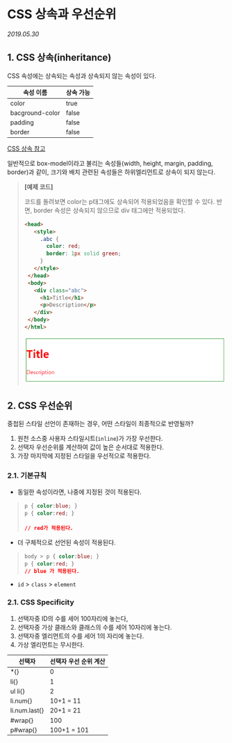 # CSS 상속과 우선순위 

*2019.05.30*



## 1. CSS 상속(inheritance)

CSS 속성에는 상속되는 속성과 상속되지 않는 속성이 있다. 

| 속성 이름       | 상속 가능 |
| --------------- | --------- |
| color           | true      |
| bacground-color | false     |
| padding         | false     |
| border          | false     |

[CSS 상속 참고](https://www.w3.org/TR/CSS2/propidx.html)

일반적으로 box-model이라고 불리는 속성들(width, height, margin, padding, border)과 같이, 크기와 배치 관련된 속성들은 하위엘리먼트로 상속이 되지 않는다.



>**[예제 코드]**
>
>코드를 돌려보면 color는 p태그에도 상속되어 적용되었음을 확인할 수 있다. 반면, border 속성은 상속되지 않으므로 div 태그에만 적용되었다.
>
>```html
><head>
>    <style>
>      .abc {
>        color: red;
>        border: 1px solid green;
>      }
>    </style>
>  </head>
>  <body>
>    <div class="abc">
>      <h1>Title</h1>
>      <p>Description</p>
>    </div>
>  </body>
></html>
>```
>
>![결과화면](images/inheritance.PNG)



## 2. CSS 우선순위

중첩된 스타일 선언이 존재하는 경우, 어떤 스타일이 최종적으로 반영될까?

1. 원천 소스중 사용자 스타일시트(`inline`)가 가장 우선한다.
2. 선택자 우선순위를 계산하여 값이 높은 순서대로 적용한다.
3. 가장 마지막에 지정된 스타일을 우선적으로 적용한다.



### 2.1. 기본규칙

- 동일한 속성이라면, 나중에 지정된 것이 적용된다.

>```css
>p { color:blue; }
>p { color:red; }
>
>// red가 적용된다.
>```

- 더 구체적으로 선언된 속성이 적용된다.

> ```css
> body > p { color:blue; }
> p { color:red; }
> // blue 가 적용된다.
> ```

- `id` > `class` > `element`



### 2.1. CSS Specificity 

1. 선택자중 ID의 수를 세어 100자리에 놓는다,
2. 선택자중 가상 클래스와 클래스의 수를 세어 10자리에 놓는다.
3. 선택자중 엘리먼트의 수를 세어 1의 자리에 놓는다.
4. 가상 엘리먼트는 무시한다.

| 선택자        | 선택자 우선 순위 계산 |
| ------------- | :-------------------- |
| *{}           | 0                     |
| li{}          | 1                     |
| ul li{}       | 2                     |
| li.num{}      | 10+1 = 11             |
| li.num.last{} | 20+1 = 21             |
| #wrap{}       | 100                   |
| p#wrap{}      | 100+1 = 101           |





